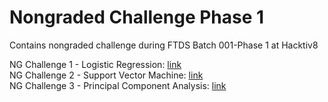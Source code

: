 # Nongraded Challenge Phase 1
Contains nongraded challenge during FTDS Batch 001-Phase 1 at Hacktiv8

NG Challenge 1 - Logistic Regression: <a href= "https://github.com/imfdlh/h8dsft_ngc_p1/blob/master/c1%20-%20Logistic%20Regression/h8dsft_LogisticRegression.ipynb"> link </a>
<br>
NG Challenge 2 - Support Vector Machine: <a href= "https://github.com/imfdlh/h8dsft_ngc_p1/blob/master/c2%20-%20SVM/h8dsft_SVM.ipynb"> link </a>
<br>
NG Challenge 3 - Principal Component Analysis: <a href= "https://github.com/imfdlh/h8dsft_ngc_p1/blob/master/c3%20-%20PCA/h8dsft_PCA.ipynb"> link </a>
